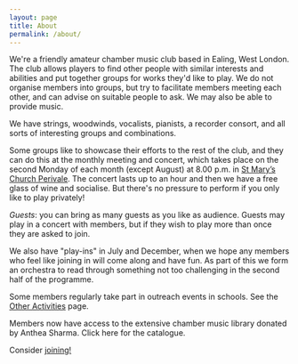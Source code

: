```yaml
---
layout: page
title: About
permalink: /about/
---
```

We're a friendly amateur chamber music club based in Ealing, West London. 
The club allows players to find other people with similar interests and abilities 
and put together groups for works they'd like to play. We do not organise members 
into groups, but try to facilitate members meeting each other, and can advise on 
suitable people to ask.  We may also be able to provide music.  
  
We have strings, woodwinds, vocalists, pianists, a recorder consort, 
and all sorts of interesting groups and combinations.  

Some groups like to showcase their efforts to the rest of the club, and 
they can do this at the monthly meeting and concert, which takes place on 
the second Monday of each month (except August) at 8.00 p.m. in [St Mary’s Church 
Perivale](http://www.st-marys-perivale.org.uk/). The concert lasts up to an 
hour and then we have a free glass of wine and socialise. But there's no pressure 
to perform if you only like to play privately!  

*Guests*: you can bring as many guests as you like as audience. Guests may 
play in a concert with members, but if they wish to play more than once they 
are asked to join.  

We also have "play-ins" in July and December, when we hope any members who 
feel like joining in will come along and have fun. As part of this we form 
an orchestra to read through something not too challenging in the second half 
of the programme.  

Some members regularly take part in outreach events in schools. See the 
[Other Activities](/other-activities) page.

Members now have access to the extensive chamber music library donated by Anthea Sharma. 
Click here for the catalogue.

Consider [joining!](/join)

